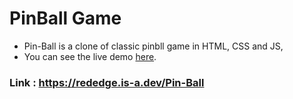 # PinBall Game
- Pin-Ball is a clone of classic pinbll game in HTML, CSS and JS,
- You can see the live demo [here](https://rededge.is-a.dev/Pin-Ball).

### Link : https://rededge.is-a.dev/Pin-Ball

